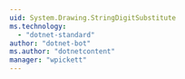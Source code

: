 ```yaml
---
uid: System.Drawing.StringDigitSubstitute
ms.technology: 
  - "dotnet-standard"
author: "dotnet-bot"
ms.author: "dotnetcontent"
manager: "wpickett"
---
```

